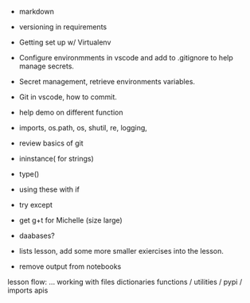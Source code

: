 * markdown
* versioning in requirements

* Getting set up w/ Virtualenv
* Configure environmments in vscode and add to .gitignore to help manage secrets.
* Secret management, retrieve environments variables.
* Git in vscode, how to commit.
* help demo on different function
* imports, os.path, os, shutil, re, logging, 
* review basics of git
* ininstance( for strings)
* type()
* using these with if
* try except 

* get g+t for Michelle (size large)
* daabases?

* lists lesson, add some more smaller exiercises into the lesson.
* remove output from notebooks
 

 lesson flow:
    ...
    working with files
    dictionaries
    functions / utilities / pypi / imports
    apis
